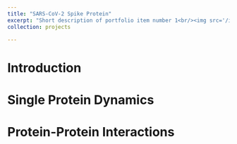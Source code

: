 ```yaml
---
title: "SARS-CoV-2 Spike Protein"
excerpt: "Short description of portfolio item number 1<br/><img src='/images/500x300.png'>"
collection: projects

---
```


# Introduction


# Single Protein Dynamics


# Protein-Protein Interactions

<!-- 你这里每个project要单独做一个文件
why
因为它是每个文件是一个project,然后在project标签栏列表出现, 点进去之后是详情 
对 那个excerpt可以写摘要或者简介, 可以加图片
那先把框架弄好再填吧
collection是不是也要改
对 然后也要把你不要的删了 比如那个 -2.html 不然也会出现在列表里
为什么html和md在网页上的显示是一样的
只是写法不一样 html是更复杂的富文本版md,写起来更麻烦但东西更多而已
你不会用就直接写md就行了没差别
为什么一个=和三个=都是双横线 我看别的文件里是好几个=
https://www.markdownguide.org/basic-syntax/
等号爱加几个加几个 但我建议还是# 别忘了有空格
-->
